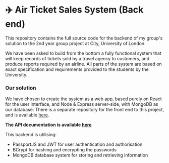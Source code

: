 # :airplane: Air Ticket Sales System (Back end)

This repository contains the full source code for the backend of my group's solution to the 2nd year group project at City, University of London.

We have been asked to build from the bottom a fully functional system that will keep records of tickets sold by a travel agency to customers, and produce reports required by an airline. All parts of the system are based on exact specification and requirements provided to the students by the University.

### Our solution

We have chosen to create the system as a web app, based purely on React for the user interface, and Node & Express server-side, with MongoDB as our database. There is a separate repository for the front end to this project, and is available [here](https://github.com/PiotrRut/ATSFrontend).

__The API documentation is available [here](https://api6.prutkowski.tech)__

This backend is utilising:
* PassportJS and JWT for user authentication and authorisation
* BCrypt for hashing and encrypting the passwords
* MongoDB database system for storing and retrieving information
